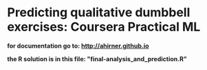 # Predicting qualitative dumbbell exercises: Coursera Practical ML

**for documentation go to: http://ahirner.github.io**

**the R solution is in this file: "final-analysis_and_prediction.R"**

